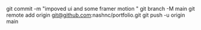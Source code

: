 
git commit -m "impoved ui and some framer motion  "
git branch -M main
git remote add origin git@github.com:nashnc/portfolio.git
git push -u origin main
